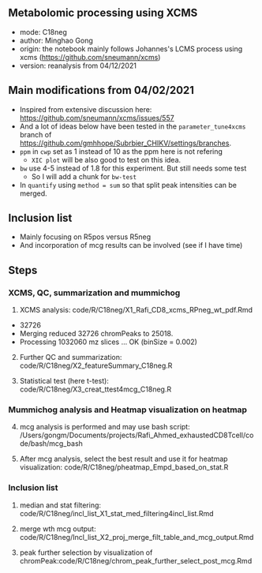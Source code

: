 ## Metabolomic processing using XCMS
- mode: C18neg
- author: Minghao Gong
- origin: the notebook mainly follows Johannes's LCMS process using xcms (https://github.com/sneumann/xcms)
- version: reanalysis from 04/12/2021

## Main modifications from 04/02/2021
- Inspired from extensive discussion here: https://github.com/sneumann/xcms/issues/557
- And a lot of ideas below have been tested in the `parameter_tune4xcms` branch of https://github.com/gmhhope/Subrbier_CHIKV/settings/branches. 
- `ppm` in `cwp` set as 1 instead of 10 as the ppm here is not refering 
  - `XIC plot` will be also good to test on this idea.
- `bw` use 4-5 instead of 1.8 for this experiment. But still needs some test
  - So I will add a chunk for `bw-test`
- In `quantify` using `method = sum` so that split peak intensities can be merged.

## Inclusion list
- Mainly focusing on R5pos versus R5neg
- And incorporation of mcg results can be involved (see if I have time)

## Steps
### XCMS, QC, summarization and mummichog
1. XCMS analysis: code/R/C18neg/X1_Rafi_CD8_xcms_RPneg_wt_pdf.Rmd
- 32726
- Merging reduced 32726 chromPeaks to 25018.
- Processing 1032060 mz slices ... OK (binSize = 0.002)

2. Further QC and summarization: code/R/C18neg/X2_featureSummary_C18neg.R

3. Statistical test (here t-test): code/R/C18neg/X3_creat_ttest4mcg_C18neg.R


### Mummichog analysis and Heatmap visualization on heatmap
4. mcg analysis is performed and may use bash script: /Users/gongm/Documents/projects/Rafi_Ahmed_exhaustedCD8Tcell/code/bash/mcg_bash

5. After mcg analysis, select the best result and use it for heatmap visualization: code/R/C18neg/pheatmap_Empd_based_on_stat.R

### Inclusion list
1. median and stat filtering: code/R/C18neg/incl_list_X1_stat_med_filtering4incl_list.Rmd

2. merge wth mcg output: code/R/C18neg/Incl_list_X2_proj_merge_filt_table_and_mcg_output.Rmd

3. peak further selection by visualization of chromPeak:code/R/C18neg/chrom_peak_further_select_post_mcg.Rmd